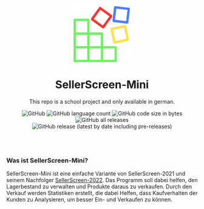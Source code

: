 <div align="center">
 
<img src="SellerScreen.png" alt="SellerScreen-Mini" width="150" />
<h1>SellerScreen-Mini</h1>

This repo is a school project and only available in german.
 
![GitHub](https://img.shields.io/github/license/tomo2403/sellerscreen-mini?style=flat-square) ![GitHub language count](https://img.shields.io/github/languages/count/tomo2403/sellerscreen-mini?color=goldenrod&style=flat-square) ![GitHub code size in bytes](https://img.shields.io/github/languages/code-size/tomo2403/sellerscreen-mini?style=flat-square) ![GitHub all releases](https://img.shields.io/github/downloads/tomo2403/sellerscreen-mini/total?style=flat-square) ![GitHub release (latest by date including pre-releases)](https://img.shields.io/github/v/release/tomo2403/sellerscreen-mini?include_prereleases&style=flat-square)
 
</div>

<br>
<br>

### Was ist SellerScreen-Mini?

SellerScreen-Mini ist eine einfache Variante von SellerScreen-2021 und seinem Nachfolger [SellerScreen-2022](https://github.com/T-App-Germany/SellerScreen-2022). Das Programm soll dabei helfen, den Lagerbestand zu verwalten und Produkte daraus zu verkaufen. Durch den Verkauf werden Statistiken erstellt, die dabei Helfen, dass Kaufverhalten der Kunden zu Analysieren, um besser Ein- und Verkaufen zu können.
